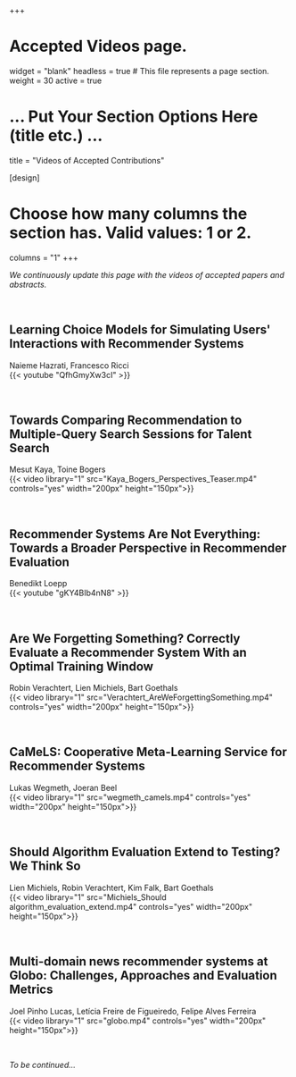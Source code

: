 +++
# Accepted Videos page.
widget = "blank"
headless = true  # This file represents a page section.
weight = 30
active = true 

# ... Put Your Section Options Here (title etc.) ...
title = "Videos of Accepted Contributions"

[design]
  # Choose how many columns the section has. Valid values: 1 or 2.
  columns = "1"
+++

*We continuously update this page with the videos of accepted papers and abstracts.*

<br>

## Learning Choice Models for Simulating Users' Interactions with Recommender Systems  
Naieme Hazrati, Francesco Ricci  
{{< youtube "QfhGmyXw3cI" >}}  

<br>

## Towards Comparing Recommendation to Multiple-Query Search Sessions for Talent Search  
Mesut Kaya, Toine Bogers  
{{< video library="1" src="Kaya_Bogers_Perspectives_Teaser.mp4" controls="yes" width="200px" height="150px">}}  

<br>

## Recommender Systems Are Not Everything: Towards a Broader Perspective in Recommender Evaluation  
Benedikt Loepp  
{{< youtube "gKY4BIb4nN8" >}}  

<br>

## Are We Forgetting Something? Correctly Evaluate a Recommender System With an Optimal Training Window  
Robin Verachtert, Lien Michiels, Bart Goethals  
{{< video library="1" src="Verachtert_AreWeForgettingSomething.mp4" controls="yes" width="200px" height="150px">}}  

<br>

## CaMeLS: Cooperative Meta-Learning Service for Recommender Systems  
Lukas Wegmeth, Joeran Beel  
{{< video library="1" src="wegmeth_camels.mp4" controls="yes" width="200px" height="150px">}}  

<br>

## Should Algorithm Evaluation Extend to Testing? We Think So  
Lien Michiels, Robin Verachtert, Kim Falk, Bart Goethals  
{{< video library="1" src="Michiels_Should algorithm_evaluation_extend.mp4" controls="yes" width="200px" height="150px">}}  

<br>

## Multi-domain news recommender systems at Globo: Challenges, Approaches and Evaluation Metrics  
Joel Pinho Lucas, Letícia Freire de Figueiredo, Felipe Alves Ferreira  
{{< video library="1" src="globo.mp4" controls="yes" width="200px" height="150px">}}  

<br>

*To be continued...*